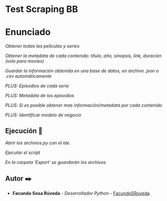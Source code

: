 # Test Scraping BB

# Enunciado

_Obtener todas las películas y series_

_Obtener la metadata de cada contenido: título, año, sinopsis, link, duración (solo para movies)_

_Guardar la información obtenida en una base de datos, en archivo .json o .csv automáticamente_

_PLUS: Episodios de cada serie_

_PLUS: Metadata de los episodios_

_PLUS: Si es posible obtener mas información/metadata por cada contenido_

_PLUS: Identificar modelo de negocio_

## Ejecución 🚀

_Abrir los archivos.py con el ide._

_Ejecutar el script_

_En la carpeta 'Export' se guardarán los archivos_

## Autor ✒️

* **Facundo Sosa Rúveda** - *Desarrollador Python* - [FacundoSRuveda](https://github.com/facundosr)



